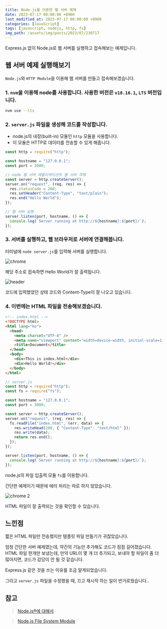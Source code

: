 ```yaml
---
title: Node.js를 이용한 웹 서버 예제
date: 2023-07-17 00:00:00 +0900
last_modified_at: 2023-07-17 00:00:00 +0900
categories: [JavaScript]
tags: [javascript, nodejs, http, fs]
img_path: /assets/img/posts/2023/07/230717
---
```


Express.js 없이 Node.js로 웹 서버를 실행하고 접속해보는 예제입니다.

## 웹 서버 예제 실행해보기

`Node.js`와 `HTTP Module`을 이용해 웹 서버를 만들고 접속해보겠습니다.

### 1. `nvm`을 이용해 node를 사용합니다. 사용한 버전은 `v18.16.1`, `LTS` 버전입니다.

```bash
nvm use --lts
```

### 2. `server.js` 파일을 생성해 코드를 작성합니다.

- node.js의 내장(built-in) 모듈인 `http` 모듈을 사용합니다.
- 이 모듈은 HTTP로 데이터를 전송할 수 있게 해줍니다.

```javascript
const http = require("http");

const hostname = "127.0.0.1";
const port = 3000;

// node 웹 서버 애플리케이션의 웹 서버 객체
const server = http.createServer();
server.on("request", (req, res) => {
  res.statusCode = 200;
  res.setHeader("Content-Type", "text/plain");
  res.end("Hello World");
});

// 웹 서버 실행
server.listen(port, hostname, () => {
  console.log(`Server running at http://${hostname}:${port}/`);
});
```

### 3. 서버를 실행하고, 웹 브라우저로 서버에 연결해봅니다.

터미널에 `node server.js`를 입력해 서버를 실행합니다.

![chrome](chrome.png)

해당 주소로 접속하면 Hello World가 잘 출력됩니다.

![header](header.png)

코드에 입력했었던 상태 코드와 Content-Type이 잘 나오고 있습니다.

### 4. 이번에는 HTML 파일을 전송해보겠습니다.

```html
<!-- index.html -->
<!DOCTYPE html>
<html lang="ko">
  <head>
    <meta charset="UTF-8" />
    <meta name="viewport" content="width=device-width, initial-scale=1.0" />
    <title>Document</title>
  </head>
  <body>
    <div>This is index.html</div>
    <div>Hello World!</div>
  </body>
</html>
```

```javascript
// server.js
const http = require("http");
const fs = require("fs");

const hostname = "127.0.0.1";
const port = 3000;

const server = http.createServer();
server.on("request", (req, res) => {
  fs.readFile("index.html", (err, data) => {
    res.writeHead(200, { "Content-Type": "text/html" });
    res.write(data);
    return res.end();
  });
});

server.listen(port, hostname, () => {
  console.log(`Server running at http://${hostname}:${port}/`);
});
```

node.js의 파일 입출력 모듈 `fs`를 이용합니다.

간단한 예제이기 때문에 에러 처리는 따로 하지 않았습니다.

![chrome 2](chrome_2.png)

HTML 파일이 잘 출력되는 것을 확인할 수 있습니다.

## 느낀점

짧은 HTML 파일만 전송했지만 템플릿 파일 만들기가 귀찮았습니다.

엄청 간단한 서버 예제였는데, 약간의 기능만 추가해도 코드가 점점 길어졌습니다. HTML 파일 한개만 보냈는데, 만약 URL이 몇 개 더 추가되고, 보내야 할 파일이 좀 더 많아지면, 코드가 감당이 안 될 것 같습니다.

Express.js 같은 것을 쓰는 이유를 조금 알게되었습니다.

그리고 `server.js` 파일을 수정했을 때, 끄고 재시작 하는 일이 번거로웠습니다..

## 참고

> [Node.js®에 대해서](https://nodejs.org/ko/about)

> [Node.js File System Module](https://www.w3schools.com/nodejs/nodejs_filesystem.asp)
